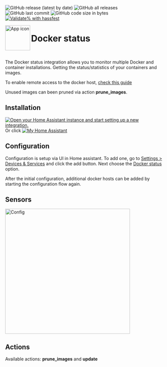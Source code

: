 <!-- markdownlint-disable MD041 -->
![GitHub release (latest by date)](https://img.shields.io/github/v/release/kgn3400/docker_status)
![GitHub all releases](https://img.shields.io/github/downloads/kgn3400/docker_status/total)
![GitHub last commit](https://img.shields.io/github/last-commit/kgn3400/docker_status)
![GitHub code size in bytes](https://img.shields.io/github/languages/code-size/kgn3400/docker_status)
[![Validate% with hassfest](https://github.com/kgn3400/docker_status/workflows/Validate%20with%20hassfest/badge.svg)](https://github.com/kgn3400/docker_status/actions/workflows/hassfest.yaml)

<img align="left" width="80" height="80" src="https://kgn3400.github.io/docker_status/assets/icon@2x.png" alt="App icon">

# Docker status

<br/>

The Docker status integration allows you to monitor multiple Docker and container installations. Getting the status/statistics of your
containers and images.

To enable remote access to the docker host, [check this guide](https://docs.docker.com/engine/daemon/remote-access/)

Unused images can been pruned via action __prune_images__.

## Installation

[![Open your Home Assistant instance and start setting up a new integration.](https://my.home-assistant.io/badges/config_flow_start.svg)](https://my.home-assistant.io/redirect/config_flow_start/?domain=docker_status)
Or click
[![My Home Assistant](https://img.shields.io/badge/Home%20Assistant-%2341BDF5.svg?style=flat&logo=home-assistant&label=Add%20to%20HACS)](https://my.home-assistant.io/redirect/hacs_repository/?owner=kgn3400&repository=docker_status&category=integration)

## Configuration

Configuration is setup via UI in Home assistant. To add one, go to [Settings > Devices & Services](https://my.home-assistant.io/redirect/integrations) and click the add button. Next choose the [Docker status](https://my.home-assistant.io/redirect/config_flow_start?domain=docker_status) option.

After the initial configuration, additional docker hosts can be added by starting the configuration flow again.

## Sensors

<img src="https://kgn3400.github.io/docker_status/assets/sensors.png" width="400" height="auto" alt="Config">
<br>

## Actions

Available actions: __prune_images__ and __update__
